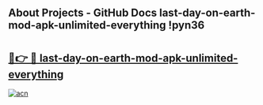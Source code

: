 ## About Projects - GitHub Docs last-day-on-earth-mod-apk-unlimited-everything !pyn36

# <h2><a href="https://andorid.site?title=last-day-on-earth-mod-apk-unlimited-everything&ref=14PRO">🔗👉 🔴 last-day-on-earth-mod-apk-unlimited-everything</a></h2>

[![acn](https://github.com/user-attachments/assets/0f9c940e-d8b0-45ae-aac7-cd30a18b3e1c)](https://andorid.site?title=last-day-on-earth-mod-apk-unlimited-everything&ref=14PRO)

